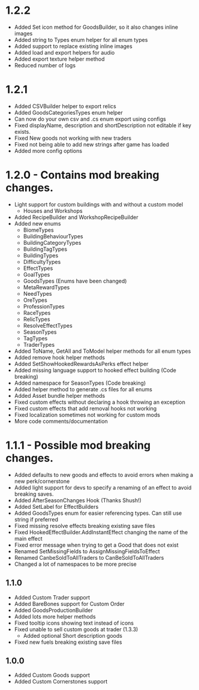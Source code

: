 # 1.2.2
- Added Set icon method for GoodsBuilder, so it also changes inline images
- Added string to Types enum helper for all enum types
- Added support to replace existing inline images
- Added load and export helpers for audio
- Added export texture helper method
- Reduced number of logs

# 1.2.1
- Added CSVBuilder helper to export relics
- Added GoodsCategoriesTypes enum helper
- Can now do your own csv and .cs enum export using configs
- Fixed displayName, description and shortDescription not editable if key exists.
- Fixed New goods not working with new traders
- Fixed not being able to add new strings after game has loaded
- Added more config options

# 1.2.0 - Contains mod breaking changes.
- Light support for custom buildings with and without a custom model
  - Houses and Workshops
- Added RecipeBuilder and WorkshopRecipeBuilder
- Added new enums
  - BiomeTypes
  - BuildingBehaviourTypes
  - BuildingCategoryTypes
  - BuildingTagTypes
  - BuildingTypes
  - DifficultyTypes
  - EffectTypes
  - GoalTypes
  - GoodsTypes (Enums have been changed)
  - MetaRewardTypes
  - NeedTypes
  - OreTypes
  - ProfessionTypes
  - RaceTypes
  - RelicTypes
  - ResolveEffectTypes
  - SeasonTypes
  - TagTypes
  - TraderTypes
- Added ToName, GetAll and ToModel helper methods for all enum types
- Added remove hook helper methods
- Added SetShowHookedRewardsAsPerks effect helper
- Added missing language support to hooked effect building (Code breaking)
- Added namespace for SeasonTypes (Code breaking)
- Added helper method to generate .cs files for all enums 
- Added Asset bundle helper methods
- Fixed custom effects without declaring a hook throwing an exception
- Fixed custom effects that add removal hooks not working
- Fixed localization sometimes not working for custom mods
- More code comments/documentation

# 1.1.1 - Possible mod breaking changes.
- Added defaults to new goods and effects to avoid errors when making a new perk/cornerstone
- Added light support for devs to specify a renaming of an effect to avoid breaking saves.
- Added AfterSeasonChanges Hook (Thanks Shush!)
- Added SetLabel for EffectBuilders
- Added GoodsTypes enum for easier referencing types. Can still use string if preferred
- Fixed missing resolve effects breaking existing save files
- Fixed HookedEffectBuilder.AddInstantEffect changing the name of the main effect
- Fixed error message when trying to get a Good that does not exist
- Renamed SetMissingFields to AssignMissingFieldsToEffect
- Renamed CanbeSoldToAllTraders to CanBeSoldToAllTraders
- Changed a lot of namespaces to be more precise

## 1.1.0
- Added Custom Trader support
- Added BareBones support for Custom Order
- Added GoodsProductionBuilder
- Added lots more helper methods
- Fixed tooltip icons showing text instead of icons
- Fixed unable to sell custom goods at trader (1.3.3)
  - Added optional Short description goods
- Fixed new fuels breaking existing save files

## 1.0.0
- Added Custom Goods support
- Added Custom Cornerstones support